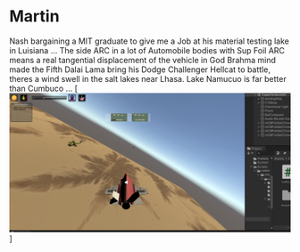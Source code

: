 # Martin
Nash bargaining a MIT graduate to give me a Job at his material testing lake in Luisiana ...
The side ARC in a lot of Automobile bodies with Sup Foil ARC means a real tangential displacement of the vehicle in God Brahma mind made the Fifth Dalai Lama bring his Dodge Challenger Hellcat to battle, theres a wind swell in the salt lakes near Lhasa.
Lake Namucuo is far better than Cumbuco ... 
[![que no se resistieran, por que sino los mataban ... ](https://raw.githubusercontent.com/rgarro/Martin/master/martin.png)]


